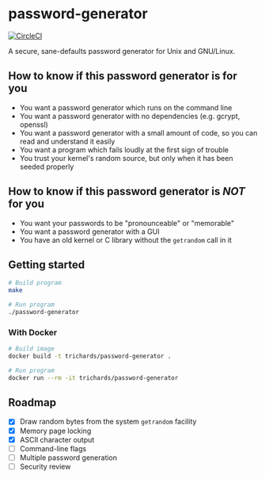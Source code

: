 # password-generator

[![CircleCI](https://circleci.com/gh/t-richards/password-generator.svg?style=svg)](https://circleci.com/gh/t-richards/password-generator)

A secure, sane-defaults password generator for Unix and GNU/Linux.

## How to know if this password generator is for you

 - You want a password generator which runs on the command line
 - You want a password generator with no dependencies (e.g. gcrypt, openssl)
 - You want a password generator with a small amount of code, so you can read and understand it easily
 - You want a program which fails loudly at the first sign of trouble
 - You trust your kernel's random source, but only when it has been seeded properly

## How to know if this password generator is *NOT* for you

 - You want your passwords to be "pronounceable" or "memorable"
 - You want a password generator with a GUI
 - You have an old kernel or C library without the `getrandom` call in it

## Getting started

```bash
# Build program
make

# Run program
./password-generator
```

### With Docker

```bash
# Build image
docker build -t trichards/password-generator .

# Run program
docker run --rm -it trichards/password-generator
```

## Roadmap

 - [x] Draw random bytes from the system `getrandom` facility
 - [x] Memory page locking
 - [x] ASCII character output
 - [ ] Command-line flags
 - [ ] Multiple password generation
 - [ ] Security review
